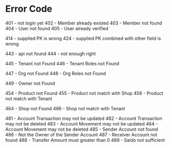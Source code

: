 # Error Code

401 - not login yet
402 - Member already existed
403 - Member not found
404 - User not found
405 - User already verified

414 - supplied PK is wrong
424 - supplied PK combined with other field is wrong

443 - api not found
444 - not enough right

445 - Tenant not Found
446 - Tenant Roles not Found

447 - Org not Found
448 - Org Roles not Found

449 - Owner not Found

454 - Product not Found
455 - Product not match with Shop
456 - Product not match with Tenant

464 - Shop not Found
466 - Shop not match with Tenant

481 - Account Transaction may not be updated
482 - Account Transaction may not be deleted
483 - Account Movement may not be updated
484 - Account Movement may not be deleted
485 - Sender Account not found
486 - Not the Owner of the Sender Account
487 - Receiver Account not found
488 - Transfer Amount must greater than 0 
489 - Saldo not sufficient 
